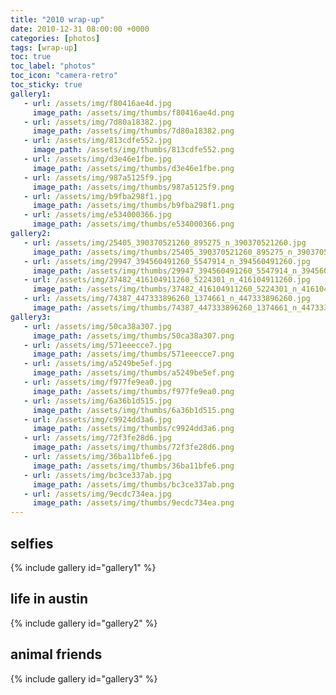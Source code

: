 ```yaml
---
title: "2010 wrap-up"
date: 2010-12-31 08:00:00 +0000
categories: [photos]
tags: [wrap-up]
toc: true
toc_label: "photos"
toc_icon: "camera-retro"
toc_sticky: true
gallery1:
   - url: /assets/img/f80416ae4d.jpg
     image_path: /assets/img/thumbs/f80416ae4d.png
   - url: /assets/img/7d80a18382.jpg
     image_path: /assets/img/thumbs/7d80a18382.png
   - url: /assets/img/813cdfe552.jpg
     image_path: /assets/img/thumbs/813cdfe552.png
   - url: /assets/img/d3e46e1fbe.jpg
     image_path: /assets/img/thumbs/d3e46e1fbe.png
   - url: /assets/img/987a5125f9.jpg
     image_path: /assets/img/thumbs/987a5125f9.png
   - url: /assets/img/b9fba298f1.jpg
     image_path: /assets/img/thumbs/b9fba298f1.png
   - url: /assets/img/e534000366.jpg
     image_path: /assets/img/thumbs/e534000366.png
gallery2:
   - url: /assets/img/25405_390370521260_895275_n_390370521260.jpg
     image_path: /assets/img/thumbs/25405_390370521260_895275_n_390370521260.png
   - url: /assets/img/29947_394560491260_5547914_n_394560491260.jpg
     image_path: /assets/img/thumbs/29947_394560491260_5547914_n_394560491260.png
   - url: /assets/img/37482_416104911260_5224301_n_416104911260.jpg
     image_path: /assets/img/thumbs/37482_416104911260_5224301_n_416104911260.png
   - url: /assets/img/74387_447333896260_1374661_n_447333896260.jpg
     image_path: /assets/img/thumbs/74387_447333896260_1374661_n_447333896260.png
gallery3: 
   - url: /assets/img/50ca38a307.jpg
     image_path: /assets/img/thumbs/50ca38a307.png
   - url: /assets/img/571eeecce7.jpg
     image_path: /assets/img/thumbs/571eeecce7.png
   - url: /assets/img/a5249be5ef.jpg
     image_path: /assets/img/thumbs/a5249be5ef.png
   - url: /assets/img/f977fe9ea0.jpg
     image_path: /assets/img/thumbs/f977fe9ea0.png
   - url: /assets/img/6a36b1d515.jpg
     image_path: /assets/img/thumbs/6a36b1d515.png
   - url: /assets/img/c9924dd3a6.jpg
     image_path: /assets/img/thumbs/c9924dd3a6.png
   - url: /assets/img/72f3fe28d6.jpg
     image_path: /assets/img/thumbs/72f3fe28d6.png
   - url: /assets/img/36ba11bfe6.jpg
     image_path: /assets/img/thumbs/36ba11bfe6.png
   - url: /assets/img/bc3ce337ab.jpg
     image_path: /assets/img/thumbs/bc3ce337ab.png
   - url: /assets/img/9ecdc734ea.jpg
     image_path: /assets/img/thumbs/9ecdc734ea.png
---
```

## selfies
{% include gallery id="gallery1" %}

## life in austin
{% include gallery id="gallery2" %}

## animal friends
{% include gallery id="gallery3" %}